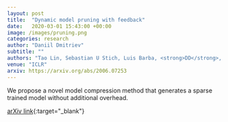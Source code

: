 ```yaml
---
layout: post
title:  "Dynamic model pruning with feedback"
date:   2020-03-01 15:43:00 +00:00
image: /images/pruning.png
categories: research
author: "Daniil Dmitriev"
subtitle: ""
authors: "Tao Lin, Sebastian U Stich, Luis Barba, <strong>DD</strong>, Martin Jaggi"
venue: "ICLR"
arxiv: https://arxiv.org/abs/2006.07253
---
```


We propose a novel model compression method that generates a sparse trained model without additional overhead.

[arXiv link](https://arxiv.org/abs/2006.07253){:target="_blank"}
